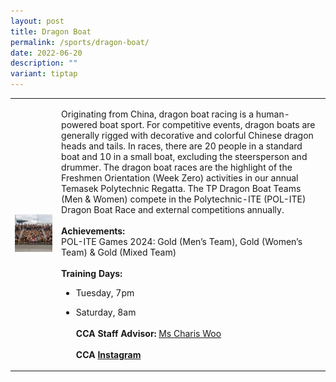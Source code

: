```yaml
---
layout: post
title: Dragon Boat
permalink: /sports/dragon-boat/
date: 2022-06-20
description: ""
variant: tiptap
---
```

<table style="minWidth: 50px">
<colgroup>
<col>
<col>
</colgroup>
<tbody>
<tr>
<td rowspan="1" colspan="1">
<div class="isomer-image-wrapper">
<img style="width: 100%" height="auto" width="100%" alt="" src="/images/Sports/Dragon_Boat.png">
</div>
</td>
<td rowspan="1" colspan="1">
<p>Originating from China, dragon boat racing is a human-powered boat sport.
For competitive events, dragon boats are generally rigged with decorative
and colorful Chinese dragon heads and tails. In races, there are 20 people
in a standard boat and 10 in a small boat, excluding the steersperson and
drummer. The dragon boat races are the highlight of the Freshmen Orientation
(Week Zero) activities in our annual Temasek Polytechnic Regatta. The TP
Dragon Boat Teams (Men &amp; Women) compete in the Polytechnic-ITE (POL-ITE)
Dragon Boat Race and external competitions annually.
<br>
<br><strong>Achievements:</strong>
<br>POL-ITE Games 2024: Gold (Men’s Team), Gold (Women’s Team) &amp; Gold
(Mixed Team)
<br>
<br><strong>Training Days:</strong>
</p>
<ul data-tight="true" class="tight">
<li>
<p>Tuesday, 7pm</p>
</li>
<li>
<p>Saturday, 8am
<br>
<br><strong>CCA Staff Advisor:</strong>  <a href="mailto:Charis_WOO@tp.edu.sg" rel="noopener noreferrer nofollow" target="_blank">Ms Charis Woo</a>
<br>
<br><strong>CCA <a href="https://www.instagram.com/temasekpolydragonboat/" rel="noopener noreferrer nofollow" target="_blank">Instagram</a></strong>
</p>
</li>
</ul>
</td>
</tr>
</tbody>
</table>
<p></p>